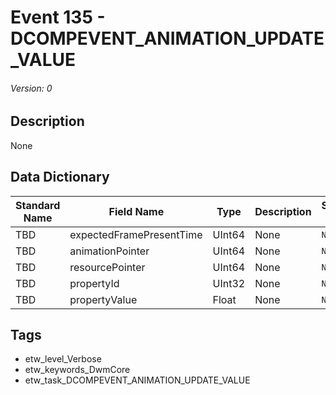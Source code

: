 # Event 135 - DCOMPEVENT_ANIMATION_UPDATE_VALUE
###### Version: 0

## Description
None

## Data Dictionary
|Standard Name|Field Name|Type|Description|Sample Value|
|---|---|---|---|---|
|TBD|expectedFramePresentTime|UInt64|None|`None`|
|TBD|animationPointer|UInt64|None|`None`|
|TBD|resourcePointer|UInt64|None|`None`|
|TBD|propertyId|UInt32|None|`None`|
|TBD|propertyValue|Float|None|`None`|

## Tags
* etw_level_Verbose
* etw_keywords_DwmCore
* etw_task_DCOMPEVENT_ANIMATION_UPDATE_VALUE